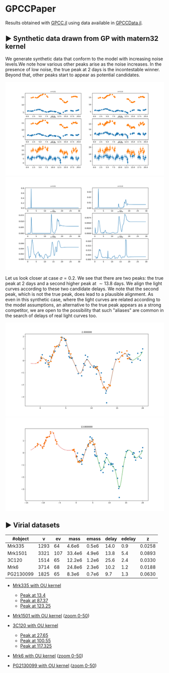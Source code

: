 # GPCCPaper

Results obtained with [GPCC.jl](https://github.com/ngiann/GPCC.jl) using data available in [GPCCData.jl](https://github.com/ngiann/GPCCData.jl).

## ▶ Synthetic data drawn from GP with matern32 kernel

We generate synthetic data  that conform to the model with increasing noise levels.We note how various other peaks arise as the noise increases. In the presence of low noise, the true peak at 2 days is the incontestable winner. Beyond that, other peaks start to appear as potential candidates.

![exp1_lightcurves](plots/Synthetic/Synthetic_lightcurves.svg)
![exp1_delays_vs_prob](plots/Synthetic/Synthetic_delays_vs_prob.svg)


Let us look closer at case $\sigma=0.2$. We see that there are two peaks: the true peak at $2$ days and a second higher peak at $\sim 13.8$ days.
We align the light curves according to these two candidate delays. We note that the second peak, which is not the true peak, does lead to a plausible alignment. As even in this synthetic case, where the light curves are related according to the model assumptions, an alternative to the true peak appears as a strong competitor, we are open to the possibility that such "aliases" are common in the search of delays of real light curves too.

![exp1_peak_2](plots/Synthetic/Synthetic_sigma_0.2_peak_2.0.svg)
![exp1_peak_13.8](plots/Synthetic/Synthetic_sigma_0.2_peak_13.8.svg)


## ▶ Virial datasets


#object   | v   |  ev |  mass | emass |  delay|edelay | z     |
| ------- | --- | --- | ----- | ----- | ----- | ----- | ----- |
Mrk335	  |1293 | 64  | 4.6e6 | 0.5e6 | 14.0  |  0.9  | 0.0258| 
Mrk1501   |3321 | 107 | 33.4e6| 4.9e6 | 13.8  |  5.4  | 0.0893|
3C120     |1514 | 65  | 12.2e6| 1.2e6 | 25.6  |  2.4  | 0.0330|
Mrk6      |3714 | 68  | 24.8e6| 2.3e6 | 10.2  |  1.2  | 0.0188|
PG2130099 |1825 | 65  | 8.3e6 | 0.7e6 | 9.7   |  1.3  | 0.0630|



- [Mrk335 with OU kernel](https://rawcdn.githack.com/HITS-AIN/GPCCPaper/4feda60244ee3cab098b74187c50ccb67d75d6c5/plots/Virial/results_GPCC@0.1.24_Mrk335_rho_500_K_OU_Dt_0.025_R_13.jld2_delays_vs_prob.html)
  - [Peak at 13.4](https://rawcdn.githack.com/HITS-AIN/GPCCPaper/1375b5bbfdcc54ab16b2a4c1734cdcdcbefc5e79/plots/Virial/Mrk335_aligned_at_13.4.svg)
  - [Peak at 87.37](https://rawcdn.githack.com/HITS-AIN/GPCCPaper/1375b5bbfdcc54ab16b2a4c1734cdcdcbefc5e79/plots/Virial/Mrk335_aligned_at_87.37.svg)
  - [Peak at 123.25](https://rawcdn.githack.com/HITS-AIN/GPCCPaper/1375b5bbfdcc54ab16b2a4c1734cdcdcbefc5e79/plots/Virial/Mrk335_aligned_at_123.25.svg)
  
  
- [Mrk1501 with OU kernel](https://rawcdn.githack.com/HITS-AIN/GPCCPaper/bfeef3154cbde25832a4c0ed42ee529a95a20574/plots/Virial/results_GPCCv0.1.23_Mrk1501_rho_10000_K_OU_Dt_0.2_R_13.jld2_delays_vs_prob.html)
([zoom 0-50](https://rawcdn.githack.com/HITS-AIN/GPCCPaper/4edc82089228f3f93810d5c34cb6fa817188afc0/plots/Virial/results_globalnoiseterm_0_50_Mrk1501_rho_1000_K_OU_Dt_0.2_R_15.jld2_delays_vs_prob.html))


- [3C120 with OU kernel](https://rawcdn.githack.com/HITS-AIN/GPCCPaper/736188d65d26ff672663ef0efa8c126cc69834e2/plots/Virial/results_GPCC@0.1.24_3C120_rho_500_K_OU_Dt_0.025_R_13.jld2_delays_vs_prob.html)
  - [Peak at 27.65](https://rawcdn.githack.com/HITS-AIN/GPCCPaper/e5c16e9580403ff394b7527313513ebba7bffd08/plots/Virial/3C120_aligned_at_27.65.svg)
  - [Peak at 100.55](https://rawcdn.githack.com/HITS-AIN/GPCCPaper/e5c16e9580403ff394b7527313513ebba7bffd08/plots/Virial/3C120_aligned_at_100.55.svg)
  - [Peak at 117.325](https://rawcdn.githack.com/HITS-AIN/GPCCPaper/e5c16e9580403ff394b7527313513ebba7bffd08/plots/Virial/3C120_aligned_at_117.325.svg)

- [Mrk6 with OU kernel](https://rawcdn.githack.com/HITS-AIN/GPCCPaper/9dd173fde3bf9330eede4dbe0b85202b5a3f4e67/plots/Virial/results_GPCCv0.1.23_Mrk6_rho_10000_K_OU_Dt_0.2_R_13.jld2_delays_vs_prob.html)
([zoom 0-50](https://rawcdn.githack.com/HITS-AIN/GPCCPaper/dff05f430c5372ba6bdfb58492970fb0130a1919/plots/Virial/results_globalnoiseterm_0_50_Mrk6_rho_1000_K_OU_Dt_0.2_R_15.jld2_delays_vs_prob.html))


- [PG2130099 with OU kernel](https://rawcdn.githack.com/HITS-AIN/GPCCPaper/9dd173fde3bf9330eede4dbe0b85202b5a3f4e67/plots/Virial/results_GPCCv0.1.23_PG2130099_rho_10000_K_OU_Dt_0.2_R_13.jld2_delays_vs_prob.html) ([zoom 0-50](https://rawcdn.githack.com/HITS-AIN/GPCCPaper/4edc82089228f3f93810d5c34cb6fa817188afc0/plots/Virial/results_globalnoiseterm_0_50_PG2130099_rho_1000_K_OU_Dt_0.2_R_15.jld2_delays_vs_prob.html))
